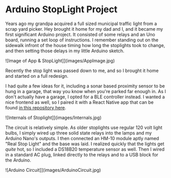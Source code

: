 # Arduino StopLight Project

Years ago my grandpa acquired a full sized municipal traffic light from a scrap yard picker. Hey brought it home for my dad and I, and it became my first significant Arduino project. It consisted of some relays and an Uno board, running a set loop of instructions. I remember standing out on the sidewalk infront of the house timing how long the stoplights took to change, and then setting those delays in my little Arduino sketch.

![Image of App & StopLight]](images/AppImage.jpg)

Recently the stop light was passed down to me, and so I brought it home and started on a full redesign.

I had quite a few ideas for it, including a sonar based proximity sensor to be hung in a garage, that way you know when you're parked far enough in. As I don't actually have a garage, I opted for a BLE controller instead. I wanted a nice frontend as well, so I paired it with a React Native app that can be found [in this repository here](https://github.com/DavidASix/StopLight_App).

![Internals of Stoplight]](images/Internals.jpg)

The circuit is relatively simple. As older stoplights use regular 120 volt light bulbs, I simply wired up three solid state relays into the lamps and my Arduino Nano's outputs. I then connected an HM-10 module aptly named "Real Stop Light" and the base was laid.
I realized quickly that the lights get *quite* hot, so I included a DS18B20 temperature sensor as well. Then I wired in a standard AC plug, linked directly to the relays and to a USB block for the Arduino.

![Arduino Circuit]](images/ArduinoCircuit.jpg)
